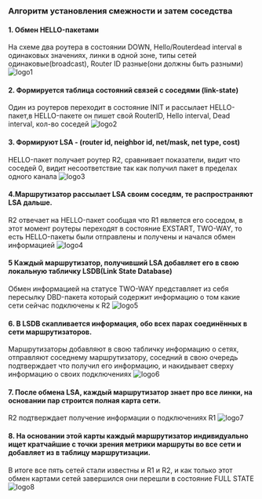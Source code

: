 [logo1]: https://github.com/dbudakov/22.route/blob/master/image/OSPF_steps/1.png
[logo2]: https://github.com/dbudakov/22.route/blob/master/image/OSPF_steps/2.png
[logo3]: https://github.com/dbudakov/22.route/blob/master/image/OSPF_steps/3.png
[logo4]: https://github.com/dbudakov/22.route/blob/master/image/OSPF_steps/4.png
[logo5]: https://github.com/dbudakov/22.route/blob/master/image/OSPF_steps/5.png
[logo6]: https://github.com/dbudakov/22.route/blob/master/image/OSPF_steps/6.png
[logo7]: https://github.com/dbudakov/22.route/blob/master/image/OSPF_steps/7.png
[logo8]: https://github.com/dbudakov/22.route/blob/master/image/OSPF_steps/8.png


### Алгоритм установления смежности и затем соседства   
#### 1. Обмен HELLO-пакетами   
   На схеме два роутера в состоянии DOWN, Hello/Routerdead interval в одинаковых значениях, линки в одной зоне, типы сетей одинаковые(broadcast), Router ID разные(они должны быть разными) ![logo1]  

#### 2. Формируется таблица состояний связей с соседями (link-state)   
   Один из роутеров переходит в состояние INIT и рассылает HELLO-пакет,в HELLO-пакете он пишет свой RouterID, Hello interval, Dead interval, кол-во соседей ![logo2]

#### 3.  Формируют LSA - (router id, neighbor id, net/mask, net type, cost)
HELLO-пакет получает роутер R2, сравнивает показатели, видит что соседей 0, видит несоответствие так как получил пакет в пределах одного канала ![logo3]

#### 4.Маршрутизатор рассылает LSA своим соседям, те распространяют LSA дальше.  
R2 отвечает на HELLO-пакет сообщая что R1 является его соседом, в этот момент роутеры переходят в состояние EXSTART, TWO-WAY, то есть HELLO-пакеты были отправлены и получены и начался обмен информацией ![logo4]

#### 5 Каждый маршрутизатор, получивший LSA добавляет его в свою локальную табличку LSDB(Link State Database) 
Обмен информацией на статусе TWO-WAY представляет из себя пересылку DBD-пакета который содержит информацию о том какие сети сейчас подключены к R2 ![logo5]

#### 6. В LSDB скапливаетcя информация, обо всех парах соединённых в сети маршрутизаторов.
Маршрутизаторы добавляют в свою табличку информацию о сетях, отправляют соседнему маршрутизатору, соседний в свою очередь подтверждает что получил его информацию, и накидывает сверху информацию о своих подключениях ![logo6]

#### 7. После обмена LSA, каждый маршрутизатор знает про все линки, на основании пар строится полная карта сети.
R2 подтверждает получение информации о подключениях R1 ![logo7]

#### 8. На основании этой карты каждый маршрутизатор индивидуально ищет кратчайшие с точки зрения метрики маршруты во все сети и добавляет из в таблицу маршрутизации.
В итоге все пять сетей стали известны и R1 и R2, и как только этот обмен картами сетей завершился они перешли в состояние FULL STATE ![logo8]


